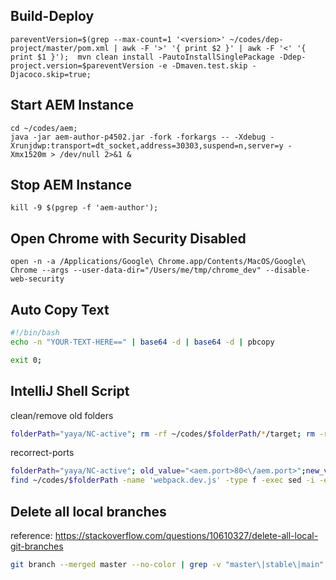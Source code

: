 ## Build-Deploy

```shell
pareventVersion=$(grep --max-count=1 '<version>' ~/codes/dep-project/master/pom.xml | awk -F '>' '{ print $2 }' | awk -F '<' '{ print $1 }');  mvn clean install -PautoInstallSinglePackage -Ddep-project.version=$pareventVersion -e -Dmaven.test.skip -Djacoco.skip=true;
```

## Start AEM Instance
```shell
cd ~/codes/aem;
java -jar aem-author-p4502.jar -fork -forkargs -- -Xdebug -Xrunjdwp:transport=dt_socket,address=30303,suspend=n,server=y -Xmx1520m > /dev/null 2>&1 &
```

## Stop AEM Instance
```shell
kill -9 $(pgrep -f 'aem-author');
```
## Open Chrome with Security Disabled
```shell
open -n -a /Applications/Google\ Chrome.app/Contents/MacOS/Google\ Chrome --args --user-data-dir="/Users/me/tmp/chrome_dev" --disable-web-security
```

## Auto Copy Text
```bash
#!/bin/bash
echo -n "YOUR-TEXT-HERE==" | base64 -d | base64 -d | pbcopy

exit 0;
```


## IntelliJ Shell Script


clean/remove old folders
```bash
folderPath="yaya/NC-active"; rm -rf ~/codes/$folderPath/*/target; rm -rf  ~/codes/$folderPath/ui.frontend/node;  rm -rf  ~/codes/$folderPath/ui.frontend/node_modules; rm -rf  ~/codes/$folderPath/ui.frontend/package-lock.json;
```

recorrect-ports
```bash
folderPath="yaya/NC-active"; old_value="<aem.port>80<\/aem.port>";new_value="<aem.port>4502<\/aem.port>"; find ~/codes/$folderPath -name 'pom.xml' -type f -exec sed -i -e  "s#$old_value#$new_value#g" {} +; folderPath="norton/NC-active/ui.frontend"; old_value="target: 'http://local.norton.com'";new_value="target: 'http://localhost:4502'"; 
find ~/codes/$folderPath -name 'webpack.dev.js' -type f -exec sed -i -e  "s#$old_value#$new_value#g" {} +; find ~/codes/$folderPath -name 'webpack.dev.js' -type f -exec sed -i -e  "s#allowedHosts#//allowedHosts#g" {} +; find ~/codes/$folderPath -name 'webpack.dev.js' -type f -exec sed -i -e  "s#host: #//host: #g" {} +; find ~/codes/$folderPath -name 'webpack.dev.js' -type f -exec sed -i -e  "s#port: 80,#port: 8080,#g" {} +;
```


## Delete all local branches
reference: https://stackoverflow.com/questions/10610327/delete-all-local-git-branches
```bash
git branch --merged master --no-color | grep -v "master\|stable\|main" | xargs git branch -d
```
